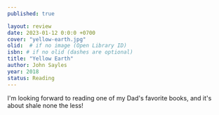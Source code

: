 ```yaml
---
published: true

layout: review
date: 2023-01-12 0:0:0 +0700
cover: "yellow-earth.jpg"
olid:  # if no image (Open Library ID)
isbn: # if no olid (dashes are optional)
title: "Yellow Earth"
author: John Sayles
year: 2018
status: Reading
---
```

I'm looking forward to reading one of my Dad's favorite books, and it's about shale none the less!

